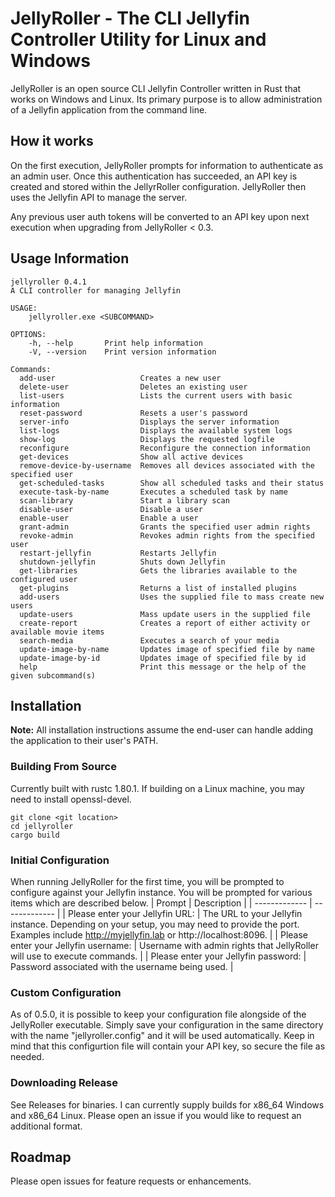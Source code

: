 # JellyRoller - The CLI Jellyfin Controller Utility for Linux and Windows

JellyRoller is an open source CLI Jellyfin Controller written in Rust that works on Windows and Linux. Its primary purpose is to allow administration of a Jellyfin application from the command line.

## How it works
On the first execution, JellyRoller prompts for information to authenticate as an admin user.  Once this authentication has succeeded, an API key is created and stored within the JellyrRoller configuration.  JellyRoller then uses the Jellyfin API to manage the server.

Any previous user auth tokens will be converted to an API key upon next execution when upgrading from JellyRoller < 0.3.

## Usage Information

```
jellyroller 0.4.1
A CLI controller for managing Jellyfin

USAGE:
    jellyroller.exe <SUBCOMMAND>

OPTIONS:
    -h, --help       Print help information
    -V, --version    Print version information

Commands:
  add-user                   Creates a new user
  delete-user                Deletes an existing user
  list-users                 Lists the current users with basic information
  reset-password             Resets a user's password
  server-info                Displays the server information
  list-logs                  Displays the available system logs
  show-log                   Displays the requested logfile
  reconfigure                Reconfigure the connection information
  get-devices                Show all active devices
  remove-device-by-username  Removes all devices associated with the specified user
  get-scheduled-tasks        Show all scheduled tasks and their status
  execute-task-by-name       Executes a scheduled task by name
  scan-library               Start a library scan
  disable-user               Disable a user
  enable-user                Enable a user
  grant-admin                Grants the specified user admin rights
  revoke-admin               Revokes admin rights from the specified user
  restart-jellyfin           Restarts Jellyfin
  shutdown-jellyfin          Shuts down Jellyfin
  get-libraries              Gets the libraries available to the configured user
  get-plugins                Returns a list of installed plugins
  add-users                  Uses the supplied file to mass create new users
  update-users               Mass update users in the supplied file
  create-report              Creates a report of either activity or available movie items
  search-media               Executes a search of your media
  update-image-by-name       Updates image of specified file by name
  update-image-by-id         Updates image of specified file by id
  help                       Print this message or the help of the given subcommand(s)

```

## Installation

**Note:** All installation instructions assume the end-user can handle adding the application to their user's PATH.

### Building From Source

Currently built with rustc 1.80.1. If building on a Linux machine, you may need to install openssl-devel.

```
git clone <git location>
cd jellyroller
cargo build
```

### Initial Configuration

When running JellyRoller for the first time, you will be prompted to configure against your Jellyfin instance. You will be prompted for various items which are described below.
| Prompt | Description |
| ------------- | ------------- |
| Please enter your Jellyfin URL: | The URL to your Jellyfin instance. Depending on your setup, you may need to provide the port. Examples include http://myjellyfin.lab or http://localhost:8096. |
| Please enter your Jellyfin username: | Username with admin rights that JellyRoller will use to execute commands. |
| Please enter your Jellyfin password: | Password associated with the username being used. |

### Custom Configuration
As of 0.5.0, it is possible to keep your configuration file alongside of the JellyRoller executable.  Simply save your configuration in the same directory with the name "jellyroller.config" and it will be used automatically.  Keep in mind that this configurtion file will contain your API key, so secure the file as needed.

### Downloading Release

See Releases for binaries. I can currently supply builds for x86_64 Windows and x86_64 Linux. Please open an issue if you would like to request an additional format.

## Roadmap

Please open issues for feature requests or enhancements.
